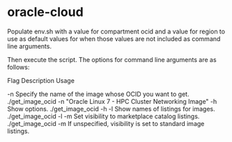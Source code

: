 # oracle-cloud

Populate env.sh with a value for compartment ocid and a value for region to use as default
values for when those values are not included as command line arguments.

Then execute the script. The options for command line arguments are as follows:

Flag                          Description                                       Usage

-n          Specify the name of the image whose OCID you want to get.           ./get_image_ocid -n "Oracle Linux 7 - HPC Cluster Networking Image"
-h          Show options.                                                       ./get_image_ocid -h
-l          Show names of listings for images.                                  ./get_image_ocid -l
-m          Set visibility to marketplace catalog listings.                     ./get_image_ocid -m
                 If unspecified, visibility is set to standard image listings.